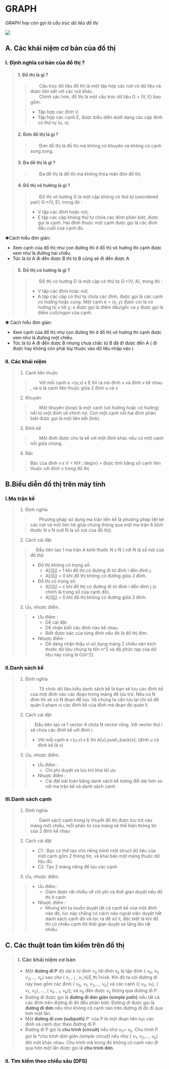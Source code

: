# **GRAPH**

*GRAPH hay còn gọi là cấu trúc dữ liệu đồ thị*

![](https://tek4.vn/public_files/2dd17e0f-e455-44ca-b209-425b3ffb82d7)

## **A. Các khái niệm cơ bản của đồ thị**

### **I. Định nghĩa cơ bản của đồ thị ?**

>#### 1. Đồ thị là gì ?
>>&emsp;&emsp;Cấu trúc dữ liệu đồ thị là một tập hợp các nút có dữ liệu và được liên kết với các nút khác. <br>
>>&emsp;&emsp;Chính xác hơn, đồ thị là một cấu trúc dữ liệu G = (V, E) bao gồm:
>>- Tập hợp các đỉnh V.
>>- Tập hợp các cạnh E, được biểu diễn dưới dạng các cặp đỉnh có thứ tự (u, v).
>#### 2. Đơn đồ thị là gì ? 
>>&emsp;&emsp;Đơn đồ thị là đồ thị mà không có khuyên và không có cạnh song song.
>#### 3. Đa đồ thị là gì ? 
>>&emsp;&emsp;Đa đồ thị là đồ thị mà không thỏa mãn đơn đồ thị.
>#### 4. Đồ thị vô hướng là gì ? 
>>&emsp;&emsp;Đồ thị vô hướng  G là một cặp không có thứ tự (unordered pair) G:=(V, E), trong đó :
>>- V tập các đỉnh hoặc nút,
>>- E tập các cặp không thứ tự chứa các đỉnh phân biệt, được gọi là cạnh. Hai đỉnh thuộc một cạnh được gọi là các đỉnh đầu cuối của cạnh đó.

&#10033;Cách hiểu đơn giản: 
- Xem cạnh của đồ thị như con đường thì ở đồ thị vô hướng thì cạnh được xem như là đường hai chiều. 
- Tức là từ A đi đến được B thì từ B cũng sẽ đi đến được A 

>#### 5. Đồ thị có hướng là gì ?
>>&emsp;&emsp;Đồ thị có hướng G là một cặp có thứ tự G:=(V, A), trong đó :  
>>- V tập các đỉnh hoặc nút,
>>- A tập các cặp có thứ tự chứa các đỉnh, được gọi là các cạnh có hướng hoặc cung. Một cạnh e = (x, y) được coi là có hướng từ x tới y; x được gọi là điểm đầu/gốc và y được gọi là điểm cuối/ngọn của cạnh.

&#10033; Cách hiểu đơn giản: 
- Xem cạnh của đồ thị như con đường thì ở đồ thị vô hướng thì cạnh được xem như là đường một chiều. 
- Tức là từ A đi đến được B nhưng chưa chắc từ B đã đi được đến A ( đi được hay không còn phải tùy thuộc vào dữ liệu nhập vào )

### **II. Các khái niệm**
>1. Cạnh liên thuộc
>> &emsp;&emsp;Với mỗi cạnh e =(u,v) ϵ E thì ra nói đỉnh u và đỉnh v kề nhau , và e là cạnh liên
thuộc giữa 2 đỉnh u và v
>2. Khuyên
>>&emsp;&emsp;Một khuyên (loop) là một cạnh (vô hướng hoặc có hướng) nối từ một đỉnh về chính nó. Còn một cạnh nối hai đỉnh phân biệt được gọi là một liên kết (link).
>3. Đỉnh kề
>> &emsp;&emsp;Một đỉnh được cho là kề với một đỉnh khác nếu có một cạnh nối giữa chúng.
>4. Bậc
>> Bậc của đỉnh v ϵ V < KH : deg(v) > được tính bằng số cạnh liên thuộc với đỉnh v
trong đồ thị. 

## **B.Biểu diễn đồ thị trên máy tính**

### **I.Ma trận kề**

> 1. Định nghĩa
>>&emsp;&emsp;Phương pháp sử dụng ma trận liền kề là phương pháp liệt kê các nút và mối liên hệ giữa
chúng thông qua một ma trận A kích thước N x N (với N là số nút của đồ thị).
> 2. Cách cài đặt
>> &emsp; Đầu tiên tạo 1 ma trận A kính thước N x N ( với N là số nút của đồ thị)
>> - Đồ thị không có trọng số:
>>   - A[i][j] = 1 khi đồ thị có đường đi từ đỉnh i đến đỉnh j.
>>   - A[i][j] = 0 khi đồ thị không có đường giữa 2 đỉnh.
>> - Đồ thị có trọng số:
>>   - A[i][j] = c khi đồ thị có đường đi từ đỉnh i đến đỉnh j (c chính là trọng số của cạnh đó).
>>   - A[i][j] = 0 khi đồ thị không có đường giữa 2 đỉnh.
> 3. Ưu, nhược điểm.
>> - Ưu điểm :
>>   - Dễ cài đặt.
>>   - Dễ nhận biết các đỉnh nào kề nhau.
>>   - Biết được bậc của từng đỉnh nếu đó là đồ thị đơn.
>> - Nhược điểm :
>>   - Dễ dàng nhận thấy vì sử dụng mảng 2 chiều nên kích thước dữ liệu chúng ta tốn n^2 và độ phức tạp của dữ liệu này cũng là O(n^2).

### **II.Danh sách kề**

> 1. Định nghĩa
>>&emsp;&emsp;Tổ chức dữ liệu kiểu danh sách kề là bạn sẽ lưu các đỉnh kề của một đỉnh vào các đoạn trong mảng để lưu trữ. Nếu có N đỉnh thì sẽ có N đoạn để lưu. Và chúng ta cần lưu lại chỉ số để quản lí phạm vi các đỉnh kề của đỉnh mà đoạn đó quản lí.
> 2. Cách cài đặt
>> &emsp;Đầu tiên tạo ra 1 vector A chứa N vector rỗng. Với vector thứ i sẽ chứa các đỉnh kề với đỉnh i.
>> - Với mỗi cạnh e =(u,v) ϵ E thì A[u].push_back(v); (đỉnh u có đỉnh kề là v)
> 3. Ưu, nhược điểm.
>> - Ưu điểm :
>>   - Chi phí duyệt và lưu trữ khá tối ưu
>> - Nhược điểm :
>>   - Cài đặt bài toán bằng danh sách kề tương đối dài hơn so với ma trận kề và danh sách cạnh.

### **III.Danh sách cạnh**

> 1. Định nghĩa
>>&emsp;&emsp;Danh sách cạnh trong lý thuyết đồ thị được lưu trữ vào mảng một chiều, mỗi phần tử của mảng sẽ thể hiện thông tin của 2 đỉnh kề nhau
> 2. Cách cài đặt
>>- C1 : Bạn có thể tạo cho riêng mình một struct dữ liệu của một cạnh gồm 2 thông tin, và khai báo một mảng thuộc dữ liệu đó. 
>>- C2 :Tạo 2 mảng riêng để lưu các cạnh
> 3. Ưu, nhược điểm.
>> - Ưu điểm :
>>   - Giảm được rất nhiều về chi phí và thời gian duyệt nếu đồ thị ít cạnh
>> - Nhược điểm :
>>   - Nhưng khi ta muốn duyệt tất cả cạnh kề của một đỉnh nào đó, lúc này chẳng có cách nào ngoài việc duyệt hết danh sách cạnh đó và lọc ra để xử lí, đặc biệt là khi đồ thị có nhiều cạnh thì thời gian duyệt sẽ tăng lên rất nhiều. 

## **C. Các thuật toán tìm kiếm trên đồ thị**
>### **I. Các khái niệm cơ bản**
 >- Một **đường đi P** độ dài k từ đỉnh $v_0$ tới đỉnh $v_k$ là tập đỉnh { $v_0$, $v_1$, $v_2$,..., $v_k$} sao cho ( $v_{i−1}$ , $v_i$ )∈E,∀i:1≤i≤k. Khi đó ta nói đường đi này bao gồm các đỉnh \{ $v_0$, $v_1$, $v_2$,..., $v_k$\} và các cạnh \{( $v_0$, $v_1$), ( $v_1$, $v_2$), ..., ( $v_{k - 1}$, $v_k$)\}; và $v_0$ đến được $v_k$ thông qua đường đi P. <br>
 >- Đường đi được gọi là **đường đi đơn giản (simple path)** nếu tất cả các đỉnh trên đường đi đó đều phân biệt. Đường đi được gọi là **đường đi đơn** nếu như không có cạnh nào trên đường đi đó đi qua hơn một lần. <br>
>- Một **đường đi con (subpath)** P' của P là một đoạn liên tục các đỉnh và cạnh dọc theo đường đi P.<br>
>- Đường đi P gọi là **chu trình (circuit)** nếu như $v_0$= $v_k$​. Chu trình P gọi là **chu trình đơn giản (simple circuit)* nếu như \{ $v_1$, $v_2$,..., $v_k$\} đôi một khác nhau. Chu trình mà trong đó không có cạnh nào đi qua hơn một lần được gọi là **chu trình đơn**. 

### **II. Tìm kiếm theo chiều sâu (DFS)**




